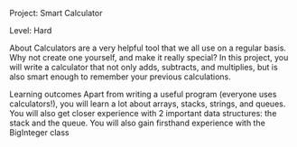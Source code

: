 Project: Smart Calculator

Level: Hard

About
Calculators are a very helpful tool that we all use on a regular basis. Why not create one yourself, and make it really special? In this project, 
you will write a calculator that not only adds, subtracts, and multiplies, but is also smart enough to remember your previous calculations.

Learning outcomes
Apart from writing a useful program (everyone uses calculators!), you will learn a lot about arrays, stacks, strings, and queues. 
You will also get closer experience with 2 important data structures: the stack and the queue. You will also gain firsthand experience with the BigInteger class
